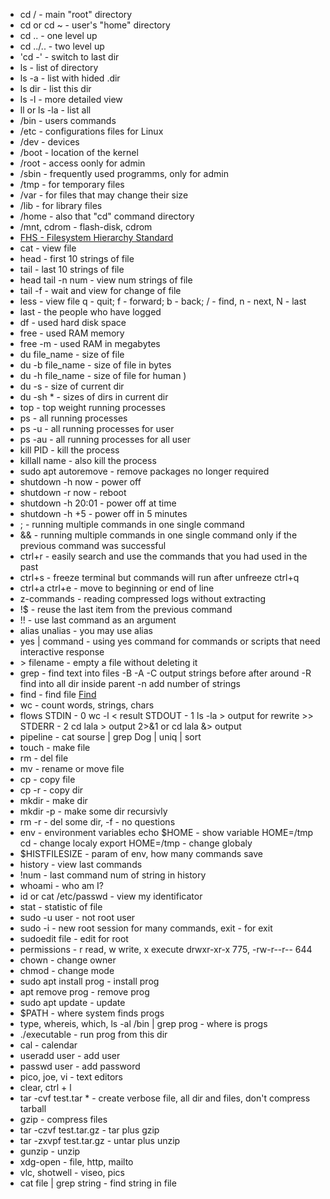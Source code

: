 * cd / - main "root" directory
* cd or cd ~ - user's "home" directory
* cd .. - one level up
* cd ../.. - two level up
* 'cd -' - switch to last dir
* ls - list of directory
* ls -a - list with hided .dir
* ls dir - list this dir
* ls -l - more detailed view
* ll or ls -la - list all
* /bin   - users commands
* /etc - configurations files for Linux
* /dev - devices
* /boot - location of the kernel
* /root - access oonly for admin
* /sbin - frequently used programms, only for admin
* /tmp - for temporary files
* /var - for files that may change their size
* /lib - for library files
* /home - also that "cd" command directory
* /mnt, cdrom - flash-disk, cdrom
* [FHS - Filesystem Hierarchy Standard](https://ru.wikipedia.org/wiki/FHS)
* cat - view file
* head - first 10 strings of file
* tail - last 10 strings of file
* head tail -n num - view num strings of file
* tail -f - wait and view for change of file
* less - view file
  q - quit; f - forward; b - back; / - find, n - next, N - last
* last - the people who have logged
* df - used hard disk space
* free - used RAM memory
* free -m - used RAM in megabytes
* du file_name - size of file
* du -b file_name - size of file in bytes
* du -h file_name - size of file for human )
* du -s - size of current dir
* du -sh * - sizes of dirs in current dir
* top - top weight running processes
* ps - all running processes
* ps -u - all running processes for user
* ps -au - all running processes for all user
* kill PID - kill the process
* killall name - also kill the process
* sudo apt autoremove - remove packages no longer required
* shutdown -h now - power off
* shutdown -r now - reboot
* shutdown -h 20:01 - power off at time
* shutdown -h +5 - power off in 5 minutes
* ; - running multiple commands in one single command
* && - running multiple commands in one single command only if the previous command was successful
* ctrl+r - easily search and use the commands that you had used in the past
* ctrl+s - freeze terminal but commands will run after unfreeze ctrl+q
* ctrl+a ctrl+e - move to beginning or end of line
* z-commands - reading compressed logs without extracting
* !$ - reuse the last item from the previous command
* !! - use last command as an argument
* alias unalias - you may use alias
* yes | command - using yes command for commands or scripts that need interactive response
* \> filename - empty a file without deleting it
* grep - find text into files
  -B -A -C output strings before after around
  -R find into all dir inside parent
  -n add number of strings
* find - find file [Find](https://ru.wikipedia.org/wiki/Find)
* wc - count words, strings, chars
* flows
  STDIN - 0   wc -l < result
  STDOUT - 1  ls -la > output for rewrite >>
  STDERR - 2  cd lala > output 2>&1 or cd lala &> output
* pipeline - cat sourse | grep Dog | uniq | sort
* touch - make file
* rm - del file
* mv - rename or move file
* cp - copy file
* cp -r - copy dir
* mkdir - make dir
* mkdir -p - make some dir recursivly
* rm -r - del some dir, -f - no questions
* env - environment variables
  echo $HOME - show variable
  HOME=/tmp cd - change localy
  export HOME=/tmp - change globaly
* $HISTFILESIZE - param of env, how many commands save
* history - view last commands
* !num - last command num of string in history
* whoami - who am I?
* id or cat /etc/passwd - view my identificator
* stat - statistic of file
* sudo -u user - not root user
* sudo -i - new root session for many commands, exit - for exit
* sudoedit file - edit for root
* permissions - r read, w write, x execute
  drwxr-xr-x 775, -rw-r--r-- 644
* chown - change owner
* chmod - change mode
* sudo apt install prog - install prog
* apt remove prog - remove prog
* sudo apt update - update
* $PATH - where system finds progs
* type, whereis, which, ls -al /bin | grep prog  - where is progs
* ./executable - run prog from this dir
* cal - calendar
* useradd user - add user
* passwd user - add password
* pico, joe, vi - text editors
* clear, ctrl + l
* tar -cvf test.tar * - create verbose file, all dir and files, don't compress tarball
* gzip - compress files
* tar -czvf test.tar.gz - tar plus gzip
* tar -zxvpf test.tar.gz - untar plus unzip
* gunzip - unzip
* xdg-open - file, http, mailto
* vlc, shotwell - viseo, pics
* cat file | grep string - find string in file
